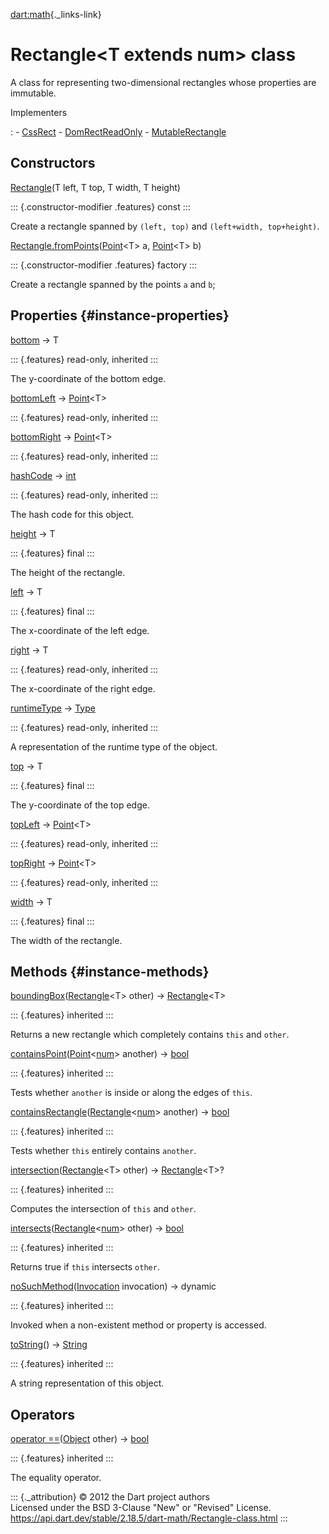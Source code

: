[dart:math](../dart-math/dart-math-library){._links-link}

Rectangle\<T extends num\> class
================================

A class for representing two-dimensional rectangles whose properties are
immutable.

Implementers

:   -   [CssRect](../dart-html/cssrect-class)
    -   [DomRectReadOnly](../dart-html/domrectreadonly-class)
    -   [MutableRectangle](mutablerectangle-class)

Constructors
------------

[Rectangle](rectangle/rectangle)(T left, T top, T width, T height)

::: {.constructor-modifier .features}
const
:::

Create a rectangle spanned by `(left, top)` and
`(left+width, top+height)`.

[Rectangle.fromPoints](rectangle/rectangle.frompoints)([Point](point-class)\<T\>
a, [Point](point-class)\<T\> b)

::: {.constructor-modifier .features}
factory
:::

Create a rectangle spanned by the points `a` and `b`;

Properties {#instance-properties}
----------

[bottom](rectangle/bottom) → T

::: {.features}
read-only, inherited
:::

The y-coordinate of the bottom edge.

[bottomLeft](rectangle/bottomleft) → [Point](point-class)\<T\>

::: {.features}
read-only, inherited
:::

[bottomRight](rectangle/bottomright) → [Point](point-class)\<T\>

::: {.features}
read-only, inherited
:::

[hashCode](rectangle/hashcode) → [int](../dart-core/int-class)

::: {.features}
read-only, inherited
:::

The hash code for this object.

[height](rectangle/height) → T

::: {.features}
final
:::

The height of the rectangle.

[left](rectangle/left) → T

::: {.features}
final
:::

The x-coordinate of the left edge.

[right](rectangle/right) → T

::: {.features}
read-only, inherited
:::

The x-coordinate of the right edge.

[runtimeType](../dart-core/object/runtimetype) →
[Type](../dart-core/type-class)

::: {.features}
read-only, inherited
:::

A representation of the runtime type of the object.

[top](rectangle/top) → T

::: {.features}
final
:::

The y-coordinate of the top edge.

[topLeft](rectangle/topleft) → [Point](point-class)\<T\>

::: {.features}
read-only, inherited
:::

[topRight](rectangle/topright) → [Point](point-class)\<T\>

::: {.features}
read-only, inherited
:::

[width](rectangle/width) → T

::: {.features}
final
:::

The width of the rectangle.

Methods {#instance-methods}
-------

[boundingBox](rectangle/boundingbox)([Rectangle](rectangle-class)\<T\>
other) → [Rectangle](rectangle-class)\<T\>

::: {.features}
inherited
:::

Returns a new rectangle which completely contains `this` and `other`.

[containsPoint](rectangle/containspoint)([Point](point-class)\<[num](../dart-core/num-class)\>
another) → [bool](../dart-core/bool-class)

::: {.features}
inherited
:::

Tests whether `another` is inside or along the edges of `this`.

[containsRectangle](rectangle/containsrectangle)([Rectangle](rectangle-class)\<[num](../dart-core/num-class)\>
another) → [bool](../dart-core/bool-class)

::: {.features}
inherited
:::

Tests whether `this` entirely contains `another`.

[intersection](rectangle/intersection)([Rectangle](rectangle-class)\<T\>
other) → [Rectangle](rectangle-class)\<T\>?

::: {.features}
inherited
:::

Computes the intersection of `this` and `other`.

[intersects](rectangle/intersects)([Rectangle](rectangle-class)\<[num](../dart-core/num-class)\>
other) → [bool](../dart-core/bool-class)

::: {.features}
inherited
:::

Returns true if `this` intersects `other`.

[noSuchMethod](../dart-core/object/nosuchmethod)([Invocation](../dart-core/invocation-class)
invocation) → dynamic

::: {.features}
inherited
:::

Invoked when a non-existent method or property is accessed.

[toString](rectangle/tostring)() → [String](../dart-core/string-class)

::: {.features}
inherited
:::

A string representation of this object.

Operators
---------

[operator
==](rectangle/operator_equals)([Object](../dart-core/object-class)
other) → [bool](../dart-core/bool-class)

::: {.features}
inherited
:::

The equality operator.

::: {._attribution}
© 2012 the Dart project authors\
Licensed under the BSD 3-Clause \"New\" or \"Revised\" License.\
<https://api.dart.dev/stable/2.18.5/dart-math/Rectangle-class.html>
:::
